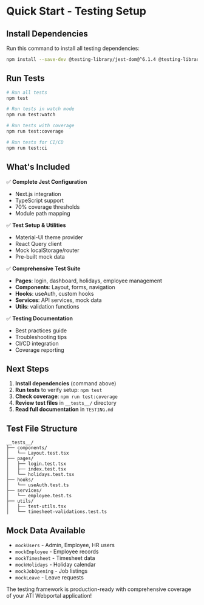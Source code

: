 # Quick Start - Testing Setup

## Install Dependencies

Run this command to install all testing dependencies:

```bash
npm install --save-dev @testing-library/jest-dom@^6.1.4 @testing-library/react@^13.4.0 @testing-library/user-event@^14.5.1 @types/jest@^29.5.8 jest@^29.7.0 jest-environment-jsdom@^29.7.0
```

## Run Tests

```bash
# Run all tests
npm test

# Run tests in watch mode  
npm run test:watch

# Run tests with coverage
npm run test:coverage

# Run tests for CI/CD
npm run test:ci
```

## What's Included

✅ **Complete Jest Configuration**
- Next.js integration
- TypeScript support  
- 70% coverage thresholds
- Module path mapping

✅ **Test Setup & Utilities**
- Material-UI theme provider
- React Query client
- Mock localStorage/router
- Pre-built mock data

✅ **Comprehensive Test Suite**
- **Pages**: login, dashboard, holidays, employee management
- **Components**: Layout, forms, navigation
- **Hooks**: useAuth, custom hooks
- **Services**: API services, mock data
- **Utils**: validation functions

✅ **Testing Documentation**
- Best practices guide
- Troubleshooting tips
- CI/CD integration
- Coverage reporting

## Next Steps

1. **Install dependencies** (command above)
2. **Run tests** to verify setup: `npm test`
3. **Check coverage**: `npm run test:coverage`
4. **Review test files** in `__tests__/` directory
5. **Read full documentation** in `TESTING.md`

## Test File Structure

```
__tests__/
├── components/
│   └── Layout.test.tsx
├── pages/
│   ├── login.test.tsx
│   ├── index.test.tsx
│   └── holidays.test.tsx
├── hooks/
│   └── useAuth.test.ts
├── services/
│   └── employee.test.ts
├── utils/
│   ├── test-utils.tsx
│   └── timesheet-validations.test.ts
```

## Mock Data Available

- `mockUsers` - Admin, Employee, HR users
- `mockEmployee` - Employee records
- `mockTimesheet` - Timesheet data
- `mockHolidays` - Holiday calendar
- `mockJobOpening` - Job listings
- `mockLeave` - Leave requests

The testing framework is production-ready with comprehensive coverage of your ATI Webportal application!